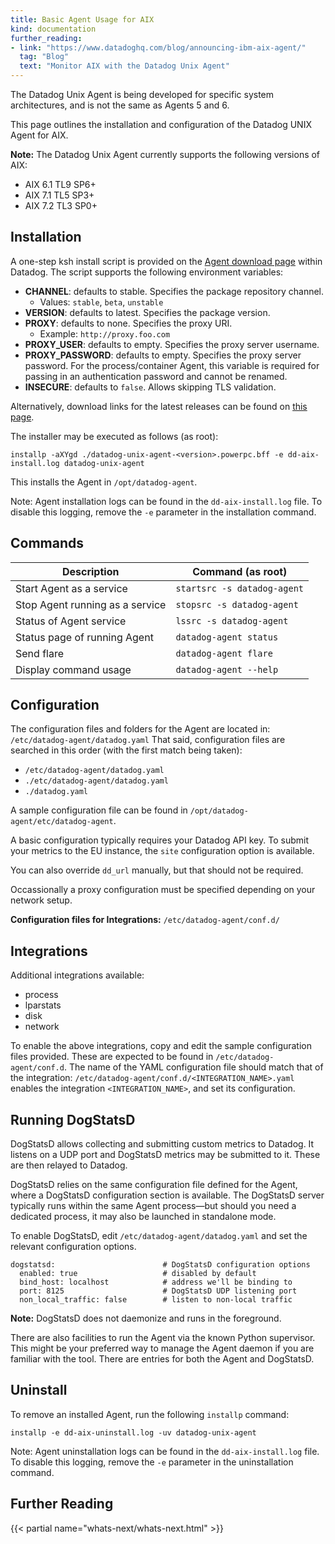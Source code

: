 ```yaml
---
title: Basic Agent Usage for AIX
kind: documentation
further_reading:
- link: "https://www.datadoghq.com/blog/announcing-ibm-aix-agent/"
  tag: "Blog"
  text: "Monitor AIX with the Datadog Unix Agent"
---
```


<div class="alert alert-info">
The Datadog Unix Agent is being developed for specific system architectures, and is not the same as Agents 5 and 6.
</div>

This page outlines the installation and configuration of the Datadog UNIX Agent for AIX.

**Note:** The Datadog Unix Agent currently supports the following versions of AIX:

* AIX 6.1 TL9 SP6+
* AIX 7.1 TL5 SP3+
* AIX 7.2 TL3 SP0+

## Installation

A one-step ksh install script is provided on the [Agent download page][1] within Datadog. The script supports the following environment variables:

* **CHANNEL**: defaults to stable. Specifies the package repository channel.
  * Values: `stable`, `beta`, `unstable`
* **VERSION**: defaults to latest. Specifies the package version.
* **PROXY**: defaults to none. Specifies the proxy URI.
  * Example: `http://proxy.foo.com`
* **PROXY_USER**: defaults to empty. Specifies the proxy server username.
* **PROXY_PASSWORD**: defaults to empty. Specifies the proxy server password. For the process/container Agent, this variable is required for passing in an authentication password and cannot be renamed.
* **INSECURE**: defaults to `false`. Allows skipping TLS validation.

Alternatively, download links for the latest releases can be found on [this page][2].

The installer may be executed as follows (as root):

```shell
installp -aXYgd ./datadog-unix-agent-<version>.powerpc.bff -e dd-aix-install.log datadog-unix-agent
```

This installs the Agent in `/opt/datadog-agent`.

Note: Agent installation logs can be found in the `dd-aix-install.log` file. To disable this logging, remove the `-e` parameter in the installation command.


## Commands

| Description                        | Command (as root)                   |
| --------------------               | --------------------                |
| Start Agent as a service           | `startsrc -s datadog-agent`         |
| Stop Agent running as a service    | `stopsrc -s datadog-agent`          |
| Status of Agent service            | `lssrc -s datadog-agent`            |
| Status page of running Agent       | `datadog-agent status`              |
| Send flare                         | `datadog-agent flare`               |
| Display command usage              | `datadog-agent --help`              |

## Configuration

The configuration files and folders for the Agent are located in:
`/etc/datadog-agent/datadog.yaml`
That said, configuration files are searched in this order (with the first match being taken):

* `/etc/datadog-agent/datadog.yaml`
* `./etc/datadog-agent/datadog.yaml`
* `./datadog.yaml`

A sample configuration file can be found in `/opt/datadog-agent/etc/datadog-agent`.

A basic configuration typically requires your Datadog API key. To submit your metrics to the EU instance, the `site` configuration option is available.

You can also override `dd_url` manually, but that should not be required.

Occassionally a proxy configuration must be specified depending on your network setup.

**Configuration files for Integrations:**
`/etc/datadog-agent/conf.d/`

## Integrations

Additional integrations available:

* process
* lparstats
* disk
* network

To enable the above integrations, copy and edit the sample configuration files provided. These are expected to be found in `/etc/datadog-agent/conf.d`. The name of the YAML configuration file should match that of the integration: `/etc/datadog-agent/conf.d/<INTEGRATION_NAME>.yaml` enables the integration `<INTEGRATION_NAME>`, and set its configuration.

## Running DogStatsD

DogStatsD allows collecting and submitting custom metrics to Datadog. It listens on a UDP port and DogStatsD metrics may be submitted to it. These are then relayed to Datadog.

DogStatsD relies on the same configuration file defined for the Agent, where a DogStatsD configuration section is available. The DogStatsD server typically runs within the same Agent process—but should you need a dedicated process, it may also be launched in standalone mode.

To enable DogStatsD, edit `/etc/datadog-agent/datadog.yaml` and set the relevant configuration options.

```
dogstatsd:                        # DogStatsD configuration options
  enabled: true                   # disabled by default
  bind_host: localhost            # address we'll be binding to
  port: 8125                      # DogStatsD UDP listening port
  non_local_traffic: false        # listen to non-local traffic
```

**Note:** DogStatsD does not daemonize and runs in the foreground.

There are also facilities to run the Agent via the known Python supervisor. This might be your preferred way to manage the Agent daemon if you are familiar with the tool. There are entries for both the Agent and DogStatsD.

## Uninstall

To remove an installed Agent, run the following `installp` command:

```
installp -e dd-aix-uninstall.log -uv datadog-unix-agent
```

Note: Agent uninstallation logs can be found in the `dd-aix-install.log` file. To disable this logging, remove the `-e` parameter in the uninstallation command.

## Further Reading

{{< partial name="whats-next/whats-next.html" >}}

[1]: https://app.datadoghq.com/account/settings#agent/aix
[2]: https://github.com/DataDog/datadog-unix-agent/releases

